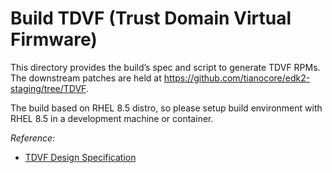 # Build TDVF (Trust Domain Virtual Firmware)

This directory provides the build’s spec and script to generate TDVF RPMs.
The downstream patches are held at https://github.com/tianocore/edk2-staging/tree/TDVF.

The build based on RHEL 8.5 distro, so please setup build environment with RHEL
8.5 in a development machine or container.

_Reference:_
- [TDVF Design Specification](https://www.intel.com/content/dam/develop/external/us/en/documents/tdx-virtual-firmware-design-guide-rev-1.pdf)
